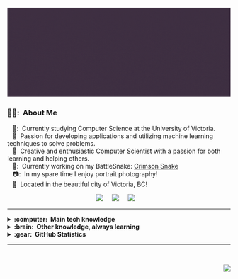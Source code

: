 <img src="images/Banner.gif"></img>

### 🧑‍💻: &nbsp;About Me

&nbsp;&nbsp;&nbsp;📖: &nbsp;Currently studying Computer Science at the University of Victoria. \
&nbsp;&nbsp;&nbsp;:seedling: &nbsp;Passion for developing applications and utilizing machine learning techniques to solve problems.\
&nbsp;&nbsp;&nbsp;:heartbeat: &nbsp;Creative and enthusiastic Computer Scientist with a passion for both learning and helping others.\
&nbsp;&nbsp;&nbsp;🐍: &nbsp;Currently working on my BattleSnake: [Crimson Snake](https://github.com/DillanSpencer/Crimson-Snake)\
&nbsp;&nbsp;&nbsp;📷: &nbsp;In my spare time I enjoy portrait photography!\
&nbsp;&nbsp;&nbsp;:round_pushpin: &nbsp;Located in the beautiful city of Victoria, BC!

<p align="center">
  <a href="mailto:dillan.spencer08@gmail.com"><img src="https://img.shields.io/badge/gmail-%23D14836.svg?&style=for-the-badge&logo=gmail&logoColor=white" /></a>&nbsp;&nbsp;&nbsp;&nbsp;
  <a href="https://www.instagram.com/dillan.spencer/"><img src="https://img.shields.io/badge/instagram-%23dc2743.svg?&style=for-the-badge&logo=instagram&logoColor=white" /></a>&nbsp;&nbsp;&nbsp;&nbsp;
  <a href="https://www.linkedin.com/in/dillan-spencer/"><img src="https://img.shields.io/badge/linkedin-%230077B5.svg?&style=for-the-badge&logo=linkedin&logoColor=white" /></a>&nbsp;&nbsp;&nbsp;&nbsp;
  </a>
</p>

<hr/>

<details>
  <summary><b>:computer: &nbsp;Main tech knowledge</b></summary>
  <br/>

![Java](https://img.shields.io/badge/JAVA-007396.svg?&style=flat&logo=java&logoColor=white)&nbsp;
![Python](https://img.shields.io/badge/PYTHON-3776AB.svg?&style=flat&logo=python&logoColor=white)&nbsp;
![C](https://img.shields.io/badge/C-3b3b3b.svg?&style=flat&logo=c&logoColor=white)&nbsp;
![Cpp](https://img.shields.io/badge/C++-00599C.svg?&style=flat&logo=c%2B%2B&logoColor=white)&nbsp;
![C#](https://img.shields.io/badge/C%23-%23239120.svg?style=flat&logo=c-sharp&logoColor=white)&nbsp;
![HTML5](https://img.shields.io/badge/HTML5-E34F26.svg?&style=flat&logo=html5&logoColor=white)&nbsp;
![CSS3](https://img.shields.io/badge/CSS3-%231572B6.svg?&style=flat&logo=css3&logoColor=white)&nbsp;
![JavaScript](https://img.shields.io/badge/JAVASCRIPT-323330.svg?&style=flat&logo=javascript&logoColor=%23F7DF1E)\
![Git](https://img.shields.io/badge/GIT-%23F05033.svg?&style=flat&logo=git&logoColor=white)&nbsp;
![GitHub](https://img.shields.io/badge/GITHUB-%23121011.svg?&style=flat&logo=github&logoColor=white)&nbsp;
![GitLab](https://img.shields.io/badge/GITLAB-%23181717.svg?&style=flat&logo=gitlab&logoColor=white)&nbsp;
![Maven](https://img.shields.io/badge/MAVEN-C71A36.svg?&style=flat&logo=apache-maven)\
![VSCode](https://img.shields.io/badge/VSCODE-007ACC.svg?&style=flat&logo=visual-studio-code)&nbsp;
![Eclipse](https://img.shields.io/badge/ECLIPSE-2C2255.svg?&style=flat&logo=eclipse)&nbsp;
![IntelliJ](https://img.shields.io/badge/INTELLIJ-000000.svg?&style=flat&logo=intellij-idea)&nbsp;

</details>

<!--
Details
-->

<details>
  <summary><b>:brain: &nbsp;Other knowledge, always learning</b></summary>
  <br/>

![REACT](https://img.shields.io/badge/REACT-%2320232a.svg?style=flat&logo=react&logoColor=%2361DAFB)&nbsp;
![OPENCV](https://img.shields.io/badge/OPENCV-%23white.svg?style=flat&logo=opencv&logoColor=black)&nbsp;
![PYTORCH](https://img.shields.io/badge/PYTORCH-%23EE4C2C.svg?style=flat&logo=PyTorch&logoColor=white)&nbsp;
![LINUX](https://img.shields.io/badge/LINUX-FCC624?style=flat&logo=linux&logoColor=black)&nbsp;
![BOOTSTRAP](https://img.shields.io/badge/BOOTSTRAP-%23563D7C.svg?style=flat&logo=bootstrap&logoColor=white)&nbsp;
![Arduino](https://img.shields.io/badge/ARDUINO-00979D.svg?&style=flat&logo=arduino&logoColor=white)\
![PHOTOSHOP](https://img.shields.io/badge/PHOTOSHOP-31A8FF.svg?&style=flat&logo=adobe-photoshop&logoColor=white)&nbsp;
![ILLUSTRATOR](https://img.shields.io/badge/ILLUSTRATOR-FFAE1A.svg?&style=flat&logo=adobe-illustrator&logoColor=black)&nbsp;
![LIGHTROOM](https://img.shields.io/badge/LIGHTROOM-%23150458.svg?&style=flat&logo=adobe-lightroom&logoColor=white)\
![Cryptocurrencies](https://img.shields.io/badge/CRYPTOCURRENCY-00979D.svg?&style=flat&logo=cryptocurrency&logoColor=black)&nbsp;
![Bitcoin](https://img.shields.io/badge/BITCOIN-0769AD.svg?&style=flat&logo=bitcoin&logoColor=black)&nbsp;
![Ethereum](https://img.shields.io/badge/ETHEREUM-3C3C3D.svg?&style=flat&logo=ethereum&logoColor=white)&nbsp;

</details>

<!--
Details
-->

<details>
  <summary><b>:gear: &nbsp;GitHub Statistics</b></summary>
  <br/>
    <p align="center">
        <img height="137px" src="https://github-readme-streak-stats.herokuapp.com/?user=dillanspencer&hide_border=true&theme=nightowl" />
    </p>
    <p align="center">
        <img height="137px" src="https://github-readme-stats.vercel.app/api?username=dillanspencer&hide_title=true&hide_border=true&show_icons=true&include_all_commits=true&count_private=true&line_height=21&theme=nightowl" /> <img height="137px" src="https://github-readme-stats.vercel.app/api/top-langs/?username=dillanspencer&hide=html&hide_title=true&hide_border=true&layout=compact&langs_count=8&theme=nightowl" />
    </p>
</details>

<hr/>
<br/>

<p align="right">
<img src="https://komarev.com/ghpvc/?username=dillanspencer&style=plastic&label=Views"><img>
</p>

